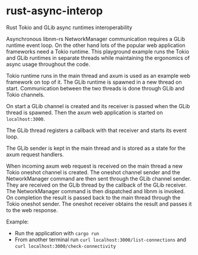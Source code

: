 # rust-async-interop
Rust Tokio and GLib async runtimes interoperability

Asynchronous libnm-rs NetworkManager communication requires a GLib runtime event loop. On the other hand lots of the popular web application frameworks need a Tokio runtime. This playground example runs the Tokio and GLib runtimes in separate threads while maintaining the ergonomics of async usage throughout the code.

Tokio runtime runs in the main thread and axum is used as an example web framework on top of it. The GLib runtime is spawned in a new thread on start. Communication between the two threads is done through GLib and Tokio channels.

On start a GLib channel is created and its receiver is passed when the GLib thread is spawned. Then the axum web application is started on `localhost:3000`.

The GLib thread registers a callback with that receiver and starts its event loop.

The GLib sender is kept in the main thread and is stored as a state for the axum request handlers.

When incoming axum web request is received on the main thread a new Tokio oneshot channel is created. The oneshot channel sender and the NetworkManager command are then sent through the GLib channel sender. They are received on the GLib thread by the callback of the GLib receiver. The NetworkManager command is then dispatched and libnm is invoked. On completion the result is passed back to the main thread through the Tokio oneshot sender. The oneshot receiver obtains the result and passes it to the web response.

Example:
 * Run the application with `cargo run`
 * From another terminal run `curl localhost:3000/list-connections` and `curl localhost:3000/check-connectivity`
